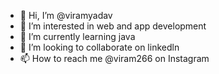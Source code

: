 - 👋 Hi, I’m @viramyadav
- 👀 I’m interested in web and app development 
- 🌱 I’m currently learning java
- 💞️ I’m looking to collaborate on linkedln
- 📫 How to reach me @viram266 on Instagram 

<!---
viramyadav/viramyadav is a ✨ special ✨ repository because its `README.md` (this file) appears on your GitHub profile.
You can click the Preview link to take a look at your changes.
--->
